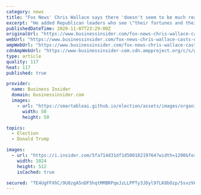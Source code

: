 ```yaml
---
category: news
title: "Fox News' Chris Wallace says there 'doesn't seem to be much reason to believe' Trump's election lawsuits will succeed"
excerpt: "He added Republican leaders who see \"their fortunes and their futures are no longer so directly tied to Donald Trump are gonna begin to pull back.\""
publishedDateTime: 2020-11-07T23:29:00Z
originalUrl: "https://www.businessinsider.com/fox-news-chris-wallace-casts-doubt-on-trump-election-lawsuits-2020-11"
webUrl: "https://www.businessinsider.com/fox-news-chris-wallace-casts-doubt-on-trump-election-lawsuits-2020-11"
ampWebUrl: "https://www.businessinsider.com/fox-news-chris-wallace-casts-doubt-on-trump-election-lawsuits-2020-11?amp"
cdnAmpWebUrl: "https://www-businessinsider-com.cdn.ampproject.org/c/s/www.businessinsider.com/fox-news-chris-wallace-casts-doubt-on-trump-election-lawsuits-2020-11?amp"
type: article
quality: 117
heat: 117
published: true

provider:
  name: Business Insider
  domain: businessinsider.com
  images:
    - url: "https://smartableai.github.io/election/assets/images/organizations/businessinsider.com-50x50.jpg"
      width: 50
      height: 50

topics:
  - Election
  - Donald Trump

images:
  - url: "https://i.insider.com/5fa714d31df1d50018219764?width=1200&format=jpeg"
    width: 1024
    height: 512
    isCached: true

secured: "TE4UgFFXhC/9U8zgA5nDF5hqtMMBRPqeJzLLPPTy3JDyl97LK8bOzp/5svzV6fGA8rVRdWXu00yY9Ywaf5Vss0dG73X0YpsrcK1rAZqJpKTQx30M6wA96niUKflNRl5OmNVYuXcFn7ioV4dW835/TXBEFzIrKCrQLEgO4VsGik8LuZUaAJugvpewxJiPhHBYGFwdXxe8ozAzFrXYW3yLJNS9shQq/SWfT62s00lNdKu/p0GnH/tnSfJBxN6WQSUef6VYyq16//MXKxdplyIkt65RSyjDaKHQITvhUkoe8Hge5JIgs0kdNUfPMrO6wVmabbCPkDCqc4soAZkKXFR/g2H9zPWUEa585p8uZqw1A3M=;GrxCHEgxKxzGJA9X6GRhEQ=="
---
```


